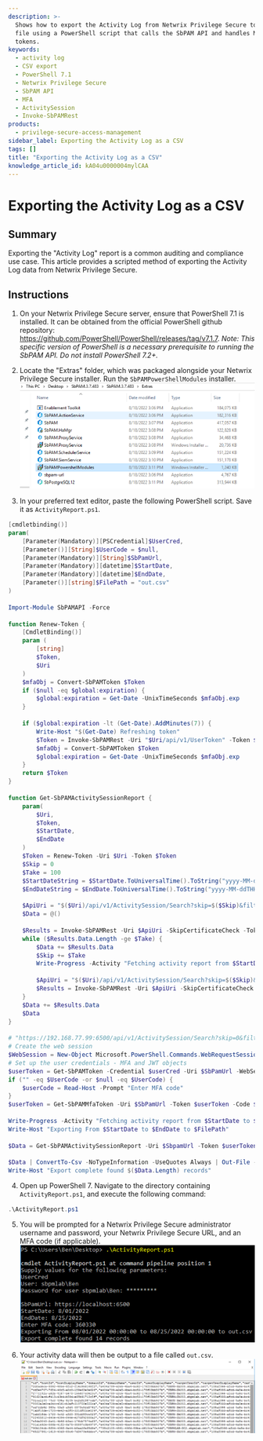 ```yaml
---
description: >-
  Shows how to export the Activity Log from Netwrix Privilege Secure to a CSV
  file using a PowerShell script that calls the SbPAM API and handles MFA
  tokens.
keywords:
  - activity log
  - CSV export
  - PowerShell 7.1
  - Netwrix Privilege Secure
  - SbPAM API
  - MFA
  - ActivitySession
  - Invoke-SbPAMRest
products:
  - privilege-secure-access-management
sidebar_label: Exporting the Activity Log as a CSV
tags: []
title: "Exporting the Activity Log as a CSV"
knowledge_article_id: kA04u0000004mylCAA
---
```


# Exporting the Activity Log as a CSV

## Summary

Exporting the "Activity Log" report is a common auditing and compliance use case. This article provides a scripted method of exporting the Activity Log data from Netwrix Privilege Secure.

## Instructions

1. On your Netwrix Privilege Secure server, ensure that PowerShell 7.1 is installed. It can be obtained from the official PowerShell github repository: https://github.com/PowerShell/PowerShell/releases/tag/v7.1.7. _Note: This specific version of PowerShell is a necessary prerequisite to running the SbPAM API. Do not install PowerShell 7.2+._

2. Locate the "Extras" folder, which was packaged alongside your Netwrix Privilege Secure installer. Run the `SbPAMPowerShellModules` installer.  
   ![User-added image](images/ka04u000000HdD5_0EM4u000005yZ7y.png)

3. In your preferred text editor, paste the following PowerShell script. Save it as `ActivityReport.ps1`.

```powershell
[cmdletbinding()]
param(
    [Parameter(Mandatory)][PSCredential]$UserCred,
    [Parameter()][String]$UserCode = $null,
    [Parameter(Mandatory)][String]$SbPamUrl,
    [Parameter(Mandatory)][datetime]$StartDate,
    [Parameter(Mandatory)][datetime]$EndDate,
    [Parameter()][string]$FilePath = "out.csv"
)

Import-Module SbPAMAPI -Force

function Renew-Token {
    [CmdletBinding()]
    param (
        [string]
        $Token,
        $Uri
    )
    $mfaObj = Convert-SbPAMToken $Token
    if ($null -eq $global:expiration) {
        $global:expiration = Get-Date -UnixTimeSeconds $mfaObj.exp
    }

    if ($global:expiration -lt (Get-Date).AddMinutes(7)) {
        Write-Host "$(Get-Date) Refreshing token"
        $Token = Invoke-SbPAMRest -Uri "$Uri/api/v1/UserToken" -Token $Token -ErrorAction Stop -SkipCertificateCheck
        $mfaObj = Convert-SbPAMToken $Token
        $global:expiration = Get-Date -UnixTimeSeconds $mfaObj.exp
    }
    return $Token
}

function Get-SbPAMActivitySessionReport {
    param(
        $Uri,
        $Token,
        $StartDate,
        $EndDate
    )
    $Token = Renew-Token -Uri $Uri -Token $Token
    $Skip = 0
    $Take = 100
    $StartDateString = $StartDate.ToUniversalTime().ToString("yyyy-MM-ddTHH:mm:ssZ")
    $EndDateString = $EndDate.ToUniversalTime().ToString("yyyy-MM-ddTHH:mm:ssZ")
    
    $ApiUri = "$($Uri)/api/v1/ActivitySession/Search?skip=$($Skip)&filterText=&filterDateTimeMin=$($StartDateString)&filterDateTimeMax=$($EndDateString)&filterTopUsersType=1&take=$Take"
    $Data = @()
    
    $Results = Invoke-SbPAMRest -Uri $ApiUri -SkipCertificateCheck -Token $Token
    while ($Results.Data.Length -ge $Take) {
        $Data += $Results.Data
        $Skip += $Take
        Write-Progress -Activity "Fetching activity report from $StartDate to $EndDate" -PercentComplete 0 -Status "$Skip of $($Results.recordsTotal) $($Results.Data.Length)"
        
        $ApiUri = "$($Uri)/api/v1/ActivitySession/Search?skip=$($Skip)&filterText=&filterDateTimeMin=$($StartDateString)&filterDateTimeMax=$($EndDateString)&filterTopUsersType=1&take=$Take"
        $Results = Invoke-SbPAMRest -Uri $ApiUri -SkipCertificateCheck -Token $Token
    }
    $Data += $Results.Data
    $Data
}

# "https://192.168.77.99:6500/api/v1/ActivitySession/Search?skip=0&filterText=&filterDateTimeMin=2022-07-01T05:00:00.000Z&filterDateTimeMax=2022-08-24T04:59:59.999Z&filterTopUsersType=1&take=30" 
# Create the web session
$WebSession = New-Object Microsoft.PowerShell.Commands.WebRequestSession
# Set up the user credentials - MFA and JWT objects
$userToken = Get-SbPAMToken -Credential $userCred -Uri $SbPamUrl -WebSession $WebSession -SkipCertificateCheck -ErrorAction Stop
if ("" -eq $UserCode -or $null -eq $UserCode) {
    $userCode = Read-Host -Prompt "Enter MFA code"
}
$userToken = Get-SbPAMMfaToken -Uri $SbPamUrl -Token $userToken -Code $userCode -WebSession $WebSession -SkipCertificateCheck -ErrorAction Stop

Write-Progress -Activity "Fetching activity report from $StartDate to $EndDate" -PercentComplete 0 -Status "Fetching..."
Write-Host "Exporting From $StartDate to $EndDate to $FilePath"

$Data = Get-SbPAMActivitySessionReport -Uri $SbpamUrl -Token $userToken -StartDate $StartDate -EndDate $EndDate

$Data | ConvertTo-Csv -NoTypeInformation -UseQuotes Always | Out-File -FilePath $FilePath
Write-Host "Export complete found $($Data.Length) records"
```

4. Open up PowerShell 7. Navigate to the directory containing `ActivityReport.ps1`, and execute the following command:

```powershell
.\ActivityReport.ps1
```

5. You will be prompted for a Netwrix Privilege Secure administrator username and password, your Netwrix Privilege Secure URL, and an MFA code (if applicable).  
   ![User-added image](images/ka04u000000HdD5_0EM4u000005yZ83.png)

6. Your activity data will then be output to a file called `out.csv`.  
   ![User-added image](images/ka04u000000HdD5_0EM4u000005yZ88.png)
